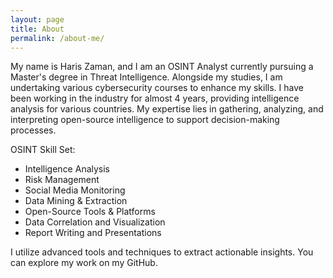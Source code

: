 ```yaml
---
layout: page
title: About
permalink: /about-me/
---
```


My name is Haris Zaman, and I am an OSINT Analyst currently pursuing a Master's degree in Threat Intelligence. Alongside my studies, I am undertaking various cybersecurity courses to enhance my skills. I have been working in the industry for almost 4 years, providing intelligence analysis for various countries. My expertise lies in gathering, analyzing, and interpreting open-source intelligence to support decision-making processes.

OSINT Skill Set:
-	Intelligence Analysis
-	Risk Management
-	Social Media Monitoring
-	Data Mining & Extraction
-	Open-Source Tools & Platforms 
-	Data Correlation and Visualization
-	Report Writing and Presentations

I utilize advanced tools and techniques to extract actionable insights. You can explore my work on my GitHub.
